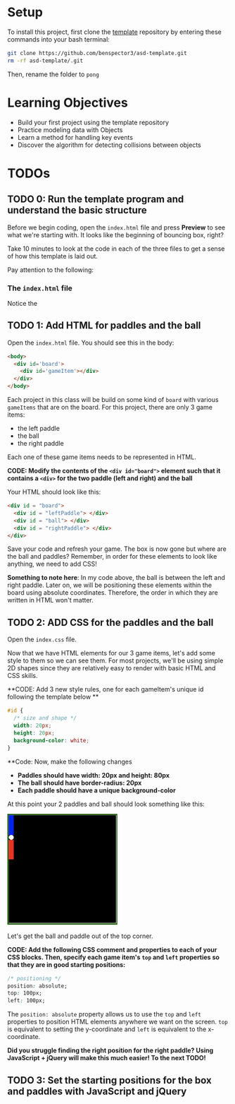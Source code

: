 # Setup

To install this project, first clone the [template](https://github.com/benspector3/asd-template/) repository by entering these commands into your bash terminal:

```bash
git clone https://github.com/benspector3/asd-template.git
rm -rf asd-template/.git
```

Then, rename the folder to `pong`

# Learning Objectives
- Build your first project using the template repository
- Practice modeling data with Objects
- Learn a method for handling key events
- Discover the algorithm for detecting collisions between objects

# TODOs

## TODO 0: Run the template program and understand the basic structure

Before we begin coding, open the `index.html` file and press **Preview** to see what we're starting with. It looks like the beginning of bouncing box, right?

Take 10 minutes to look at the code in each of the three files to get a sense of how this template is laid out. 

Pay attention to the following:

### The `index.html` file

Notice the 

## TODO 1: Add HTML for paddles and the ball

Open the `index.html` file. You should see this in the body:

```html
<body>
  <div id='board'>
    <div id='gameItem'></div>
  </div>
</body>
```

Each project in this class will be build on some kind of `board` with various `gameItems` that are on the board. For this project, there are only 3 game items:
- the left paddle
- the ball
- the right paddle

Each one of these game items needs to be represented in HTML. 

**CODE: Modify the contents of the `<div id="board">` element such that it contains a `<div>` for the two paddle (left and right) and the ball**

Your HTML should look like this:

```html
<div id = "board"> 
  <div id = "leftPaddle"> </div>
  <div id = "ball"> </div>
  <div id = "rightPaddle"> </div>
</div>
```

Save your code and refresh your game. The box is now gone but where are the ball and paddles? Remember, in order for these elements to look like anything, we need to add CSS! 

**Something to note here**: In my code above, the ball is between the left and right paddle. Later on, we will be positioning these elements within the board using absolute coordinates. Therefore, the order in which they are written in HTML won't matter.

## TODO 2: ADD CSS for the paddles and the ball

Open the `index.css` file.

Now that we have HTML elements for our 3 game items, let's add some style to them so we can see them. For most projects, we'll be using simple 2D shapes since they are relatively easy to render with basic HTML and CSS skills.

**CODE: Add 3 new style rules, one for each gameItem's unique id following the template below **

```css
#id {
  /* size and shape */
  width: 20px;
  height: 20px;
  background-color: white;
}
``` 

**Code: Now, make the following changes
- **Paddles should have width: 20px and height: 80px**
- **The ball should have border-radius: 20px**
- **Each paddle should have a unique background-color**

At this point your 2 paddles and ball should look something like this:

<img src="img/todo2-no-positioning.png" width=250>

Let's get the ball and paddle out of the top corner. 

**CODE: Add the following CSS comment and properties to each of your CSS blocks. Then, specify each game item's `top` and `left` properties so that they are in good starting positions:**

```css
/* positioning */
position: absolute;
top: 100px;
left: 100px;
```

The `position: absolute` property allows us to use the `top` and `left` properties to position HTML elements anywhere we want on the screen. `top` is equivalent to setting the y-coordinate and `left` is equivalent to the x-coordinate.

**Did you struggle finding the right position for the right paddle? Using JavaScript + jQuery will make this much easier! To the next TODO!**

## TODO 3: Set the starting positions for the box and paddles with JavaScript and jQuery



